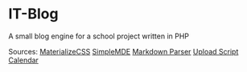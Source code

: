 # IT-Blog
A small blog engine for a school project written in PHP

Sources:
 [MaterializeCSS](http://materializecss.com/)
 [SimpleMDE](https://simplemde.com/)
 [Markdown Parser](https://github.com/michelf/php-markdown)
 [Upload Script](http://www.w3schools.com/php/php_file_upload.asp)
 [Calendar](https://github.com/yscoder/Calendar)
